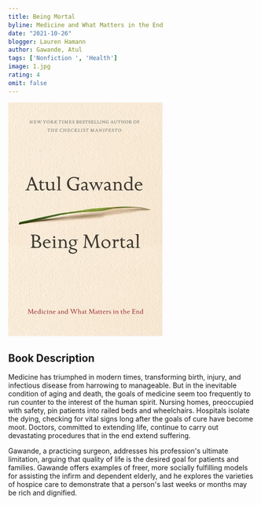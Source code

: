 ```yaml
---
title: Being Mortal
byline: Medicine and What Matters in the End
date: "2021-10-26"
blogger: Lauren Hamann
author: Gawande, Atul
tags: ['Nonfiction ', 'Health']
image: 1.jpg
rating: 4
omit: false
---
```


![Book Cover](1.jpg)

## Book Description

Medicine has triumphed in modern times, transforming birth, injury, and infectious disease from harrowing to manageable. But in the inevitable condition of aging and death, the goals of medicine seem too frequently to run counter to the interest of the human spirit. Nursing homes, preoccupied with safety, pin patients into railed beds and wheelchairs. Hospitals isolate the dying, checking for vital signs long after the goals of cure have become moot. Doctors, committed to extending life, continue to carry out devastating procedures that in the end extend suffering.

Gawande, a practicing surgeon, addresses his profession's ultimate limitation, arguing that quality of life is the desired goal for patients and families. Gawande offers examples of freer, more socially fulfilling models for assisting the infirm and dependent elderly, and he explores the varieties of hospice care to demonstrate that a person's last weeks or months may be rich and dignified.